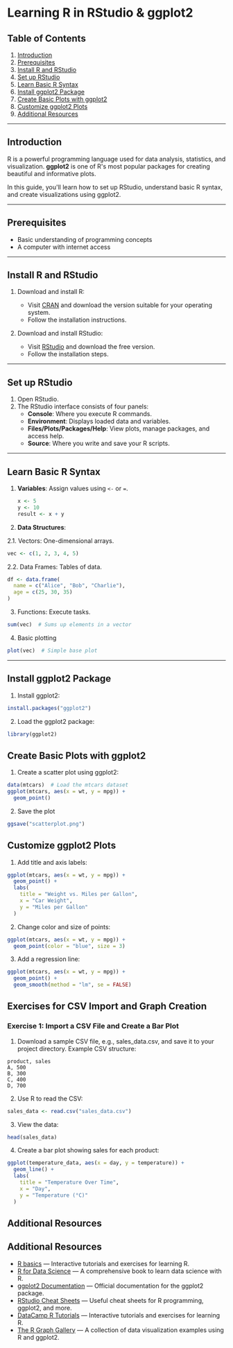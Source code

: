 # Learning R in RStudio & ggplot2

## Table of Contents
1. [Introduction](#introduction)
2. [Prerequisites](#prerequisites)
3. [Install R and RStudio](#install-r-and-rstudio)
4. [Set up RStudio](#set-up-rstudio)
5. [Learn Basic R Syntax](#learn-basic-r-syntax)
6. [Install ggplot2 Package](#install-ggplot2-package)
7. [Create Basic Plots with ggplot2](#create-basic-plots-with-ggplot2)
8. [Customize ggplot2 Plots](#customize-ggplot2-plots)
9. [Additional Resources](#additional-resources)

---

## Introduction
R is a powerful programming language used for data analysis, statistics, and visualization. **ggplot2** is one of R's most popular packages for creating beautiful and informative plots.

In this guide, you'll learn how to set up RStudio, understand basic R syntax, and create visualizations using ggplot2.

---

## Prerequisites
- Basic understanding of programming concepts
- A computer with internet access

---

## Install R and RStudio

1. Download and install R:
   - Visit [CRAN](https://cran.r-project.org/) and download the version suitable for your operating system.
   - Follow the installation instructions.

2. Download and install RStudio:
   - Visit [RStudio](https://www.rstudio.com/products/rstudio/download/) and download the free version.
   - Follow the installation steps.

---

## Set up RStudio

1. Open RStudio.
2. The RStudio interface consists of four panels:
   - **Console**: Where you execute R commands.
   - **Environment**: Displays loaded data and variables.
   - **Files/Plots/Packages/Help**: View plots, manage packages, and access help.
   - **Source**: Where you write and save your R scripts.

---

## Learn Basic R Syntax

1. **Variables**: Assign values using `<-` or `=`.
   ```r
   x <- 5
   y <- 10
   result <- x + y

2. **Data Structures**:

2.1. Vectors: One-dimensional arrays.

```r
vec <- c(1, 2, 3, 4, 5)
```

2.2. Data Frames: Tables of data.

```r
df <- data.frame(
  name = c("Alice", "Bob", "Charlie"),
  age = c(25, 30, 35)
)
```

3. Functions: Execute tasks.
```r
sum(vec)  # Sums up elements in a vector
```

4. Basic plotting
```r
plot(vec)  # Simple base plot
```

---

## Install ggplot2 Package

1. Install ggplot2:

```r
install.packages("ggplot2")
```

2. Load the ggplot2 package:

```r
library(ggplot2)
```

## Create Basic Plots with ggplot2

1. Create a scatter plot using ggplot2:
```r
data(mtcars)  # Load the mtcars dataset
ggplot(mtcars, aes(x = wt, y = mpg)) + 
  geom_point()
```

2. Save the plot
```r
ggsave("scatterplot.png")
```

## Customize ggplot2 Plots

1. Add title and axis labels:
```r
ggplot(mtcars, aes(x = wt, y = mpg)) +
  geom_point() +
  labs(
    title = "Weight vs. Miles per Gallon",
    x = "Car Weight",
    y = "Miles per Gallon"
  )
```

2. Change color and size of points:

```r
ggplot(mtcars, aes(x = wt, y = mpg)) +
  geom_point(color = "blue", size = 3)
```

3. Add a regression line:
```r
ggplot(mtcars, aes(x = wt, y = mpg)) +
  geom_point() +
  geom_smooth(method = "lm", se = FALSE)
```

## Exercises for CSV Import and Graph Creation

### Exercise 1: Import a CSV File and Create a Bar Plot

1. Download a sample CSV file, e.g., sales_data.csv, and save it to your project directory. Example CSV structure:

```csv
product, sales
A, 500
B, 300
C, 400
D, 700
```

2. Use R to read the CSV:

```r
sales_data <- read.csv("sales_data.csv")
```

3. View the data:

```r
head(sales_data)
```

4. Create a bar plot showing sales for each product:

```r
ggplot(temperature_data, aes(x = day, y = temperature)) + 
  geom_line() +
  labs(
    title = "Temperature Over Time",
    x = "Day",
    y = "Temperature (°C)"
  )
```

## Additional Resources

## Additional Resources

- [R basics](https://www.w3schools.com/r/default.asp) — Interactive tutorials and exercises for learning R.
- [R for Data Science](https://r4ds.had.co.nz/) — A comprehensive book to learn data science with R.
- [ggplot2 Documentation](https://ggplot2.tidyverse.org/) — Official documentation for the ggplot2 package.
- [RStudio Cheat Sheets](https://www.rstudio.com/resources/cheatsheets/) — Useful cheat sheets for R programming, ggplot2, and more.
- [DataCamp R Tutorials](https://www.datacamp.com/courses/tech:r) — Interactive tutorials and exercises for learning R.
- [The R Graph Gallery](https://www.r-graph-gallery.com/) — A collection of data visualization examples using R and ggplot2.


